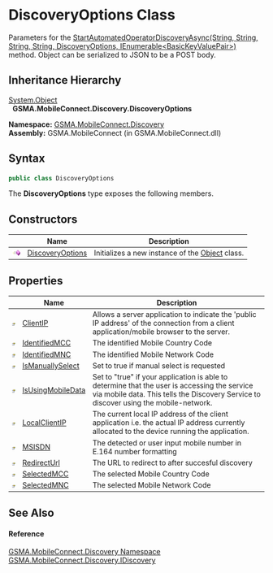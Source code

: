 DiscoveryOptions Class
======================
Parameters for the [StartAutomatedOperatorDiscoveryAsync(String, String, String, String, DiscoveryOptions, IEnumerable&lt;BasicKeyValuePair>)][1] method. Object can be serialized to JSON to be a POST body.


Inheritance Hierarchy
---------------------
[System.Object][2]  
  **GSMA.MobileConnect.Discovery.DiscoveryOptions**  

**Namespace:** [GSMA.MobileConnect.Discovery][3]  
**Assembly:** GSMA.MobileConnect (in GSMA.MobileConnect.dll)

Syntax
------

```csharp
public class DiscoveryOptions
```

The **DiscoveryOptions** type exposes the following members.


Constructors
------------

                 | Name                  | Description                                          
---------------- | --------------------- | ---------------------------------------------------- 
![Public method] | [DiscoveryOptions][4] | Initializes a new instance of the [Object][2] class. 


Properties
----------

                   | Name                   | Description                                                                                                                                                                           
------------------ | ---------------------- | ------------------------------------------------------------------------------------------------------------------------------------------------------------------------------------- 
![Public property] | [ClientIP][5]          | Allows a server application to indicate the 'public IP address' of the connection from a client application/mobile browser to the server.                                             
![Public property] | [IdentifiedMCC][6]     | The identified Mobile Country Code                                                                                                                                                    
![Public property] | [IdentifiedMNC][7]     | The identified Mobile Network Code                                                                                                                                                    
![Public property] | [IsManuallySelect][8]  | Set to true if manual select is requested                                                                                                                                             
![Public property] | [IsUsingMobileData][9] | Set to "true" if your application is able to determine that the user is accessing the service via mobile data. This tells the Discovery Service to discover using the mobile-network. 
![Public property] | [LocalClientIP][10]    | The current local IP address of the client application i.e. the actual IP address currently allocated to the device running the application.                                          
![Public property] | [MSISDN][11]           | The detected or user input mobile number in E.164 number formatting                                                                                                                   
![Public property] | [RedirectUrl][12]      | The URL to redirect to after succesful discovery                                                                                                                                      
![Public property] | [SelectedMCC][13]      | The selected Mobile Country Code                                                                                                                                                      
![Public property] | [SelectedMNC][14]      | The selected Mobile Network Code                                                                                                                                                      


See Also
--------

#### Reference
[GSMA.MobileConnect.Discovery Namespace][3]  
[GSMA.MobileConnect.Discovery.IDiscovery][15]  

[1]: ../IDiscovery/StartAutomatedOperatorDiscoveryAsync_1.md
[2]: http://msdn.microsoft.com/en-us/library/e5kfa45b
[3]: ../README.md
[4]: _ctor.md
[5]: ClientIP.md
[6]: IdentifiedMCC.md
[7]: IdentifiedMNC.md
[8]: IsManuallySelect.md
[9]: IsUsingMobileData.md
[10]: LocalClientIP.md
[11]: MSISDN.md
[12]: RedirectUrl.md
[13]: SelectedMCC.md
[14]: SelectedMNC.md
[15]: ../IDiscovery/README.md
[16]: ../../_icons/Help.png
[Public method]: ../../_icons/pubmethod.gif "Public method"
[Public property]: ../../_icons/pubproperty.gif "Public property"